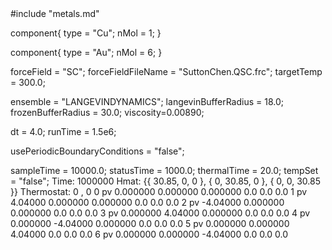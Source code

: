 <OOPSE version=4>
  <MetaData>
#include "metals.md"


component{
  type = "Cu";
	nMol = 1;
}

component{
  type = "Au";
	nMol = 6;
}



forceField = "SC";
forceFieldFileName = "SuttonChen.QSC.frc";
targetTemp = 300.0;


ensemble = "LANGEVINDYNAMICS";
langevinBufferRadius = 18.0;
frozenBufferRadius = 30.0;
viscosity=0.00890;

dt = 4.0;
runTime = 1.5e6;

usePeriodicBoundaryConditions = "false";

sampleTime = 10000.0;
statusTime = 1000.0;
thermalTime = 20.0;
tempSet = "false";
  </MetaData>
  <Snapshot>
    <FrameData>
        Time: 1000000
        Hmat: {{ 30.85, 0, 0 }, { 0, 30.85, 0 }, { 0, 0, 30.85 }}
  Thermostat: 0 , 0
    </FrameData>
    <StuntDoubles>
	0	pv 	0.000000        0.000000        0.000000    	0.0	0.0	0.0
	1	pv	4.04000        0.000000        0.000000    	0.0	0.0	0.0
	2	pv	-4.04000        0.000000        0.000000    	0.0	0.0	0.0
	3	pv	0.000000        4.04000        0.000000    	0.0	0.0	0.0
	4	pv	 0.000000      -4.04000        0.000000    	0.0	0.0	0.0
	5	pv	0.000000        0.000000    	4.04000        0.0	0.0	0.0
	6	pv	 0.000000        0.000000    	-4.04000       0.0	0.0	0.0
    </StuntDoubles>
  </Snapshot>
</OOPSE>

